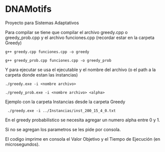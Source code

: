# DNAMotifs

Proyecto para Sistemas Adaptativos


Para compilar se tiene que compilar el archivo greedy.cpp o greedy_prob.cpp y el archivo funciones.cpp (recordar estar en la carpeta Greedy)

    g++ greedy.cpp funciones.cpp -o greedy

    g++ greedy_prob.cpp funciones.cpp -o greedy_prob

Y para ejecutar se usa el ejecutable y el nombre del archivo (o el path a la carpeta donde estan las instancias)

    ./greedy.exe -i <nombre archivo>

    ./greedy_prob.exe -i <nombre archivo> <alpha>

Ejemplo con la carpeta Instancias desde la carpeta Greedy

     ./greedy.exe -i ../Instancias/inst_200_15_4_0.txt

En el greedy probabilistico se necesita agregar un numero alpha entre 0 y 1.

Si no se agregan los parametros se les pide por consola.

El codigo imprime en consola el Valor Objetivo y el Tiempo de Ejecución (en microsegundos).